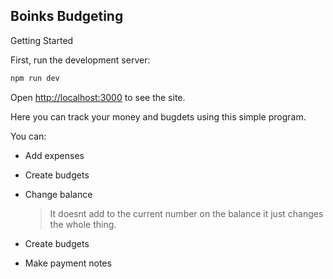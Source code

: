 ## Boinks Budgeting

Getting Started

First, run the development server:

```bash
npm run dev
```

Open [http://localhost:3000](http://localhost:3000) to see the site.

Here you can track your money and bugdets using this simple program.

You can:

- Add expenses
- Create budgets
- Change balance

  > It doesnt add to the current number on the balance it just changes the whole thing.

- Create budgets
- Make payment notes
